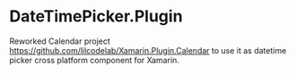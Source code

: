 # DateTimePicker.Plugin
Reworked Calendar project https://github.com/lilcodelab/Xamarin.Plugin.Calendar to use it as datetime picker cross platform component for Xamarin.
